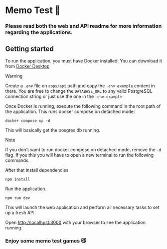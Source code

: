 # Memo Test 🚀

### Please read both the web and API readme for more information regarding the applications.

## Getting started

To run the application, you must have Docker installed. You can download it from [Docker Desktop](https://www.docker.com/products/docker-desktop/)

> [!WARNING]
> Create a `.env` file on `apps/api` path and copy the `.env.example` content in there. You are free to change the `DATABASE_URL` to any valid PostgreSQL connection string or just use the one in the `.env.example`

Once Docker is running, execute the following command in the root path of the application. This runs docker compose on detached mode:
```
docker compose up -d
```
This will basically get the posgres db running.

> [!NOTE]
> If you don't want to run docker compose on detached mode, remove the `-d` flag. If you this you will have to open a new terminal to run the following commands.

After that install dependencies
```
npm install
```

Run the application.
```
npm run dev
```

This will launch the web application and perform all necessary tasks to set up a fresh API.

Open [http://localhost:3000](http://localhost:3000) with your browser to see the application running.

### Enjoy some memo test games 😼
